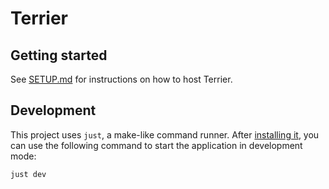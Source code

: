 # Terrier

## Getting started

See [SETUP.md](./SETUP.md) for instructions on how to host Terrier.

## Development

This project uses `just`, a make-like command runner. After [installing it](https://github.com/casey/just?tab=readme-ov-file#packages), you can use the following command to start the application in development mode:

```bash
just dev
```
